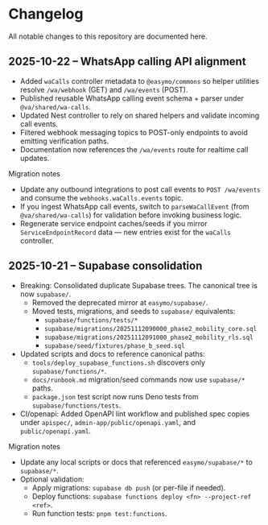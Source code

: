# Changelog

All notable changes to this repository are documented here.

## 2025-10-22 – WhatsApp calling API alignment

- Added `waCalls` controller metadata to `@easymo/commons` so helper utilities resolve `/wa/webhook` (GET) and `/wa/events` (POST).
- Published reusable WhatsApp calling event schema + parser under `@va/shared/wa-calls`.
- Updated Nest controller to rely on shared helpers and validate incoming call events.
- Filtered webhook messaging topics to POST-only endpoints to avoid emitting verification paths.
- Documentation now references the `/wa/events` route for realtime call updates.

Migration notes
- Update any outbound integrations to post call events to `POST /wa/events` and consume the `webhooks.waCalls.events` topic.
- If you ingest WhatsApp call events, switch to `parseWaCallEvent` (from `@va/shared/wa-calls`) for validation before invoking business logic.
- Regenerate service endpoint caches/seeds if you mirror `ServiceEndpointRecord` data — new entries exist for the `waCalls` controller.

## 2025-10-21 – Supabase consolidation

- Breaking: Consolidated duplicate Supabase trees. The canonical tree is now `supabase/`.
  - Removed the deprecated mirror at `easymo/supabase/`.
  - Moved tests, migrations, and seeds to `supabase/` equivalents:
    - `supabase/functions/tests/*`
    - `supabase/migrations/20251112090000_phase2_mobility_core.sql`
    - `supabase/migrations/20251112091000_phase2_mobility_rls.sql`
    - `supabase/seed/fixtures/phase_b_seed.sql`
- Updated scripts and docs to reference canonical paths:
  - `tools/deploy_supabase_functions.sh` discovers only `supabase/functions/*`.
  - `docs/runbook.md` migration/seed commands now use `supabase/*` paths.
  - `package.json` test script now runs Deno tests from `supabase/functions/tests`.
- CI/openapi: Added OpenAPI lint workflow and published spec copies under `apispec/`, `admin-app/public/openapi.yaml`, and `public/openapi.yaml`.

Migration notes
- Update any local scripts or docs that referenced `easymo/supabase/*` to `supabase/*`.
- Optional validation:
  - Apply migrations: `supabase db push` (or per-file if needed).
  - Deploy functions: `supabase functions deploy <fn> --project-ref <ref>`.
  - Run function tests: `pnpm test:functions`.


